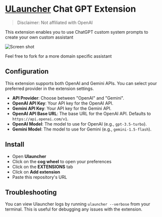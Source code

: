 # [ULauncher](https://ulauncher.io/) Chat GPT Extension

> Disclaimer: Not affiliated with OpenAI

This extension enables you to use ChatGPT custom system prompts to create your own custom assistant

![Screen shot](images/screenshot.png)

Feel free to fork for a more domain specific assistant

## Configuration

This extension supports both OpenAI and Gemini APIs. You can select your preferred provider in the extension settings.

-   **API Provider**: Choose between "OpenAI" and "Gemini".
-   **OpenAI API Key**: Your API key for the OpenAI API.
-   **Gemini API Key**: Your API key for the Gemini API.
-   **OpenAI API Base URL**: The base URL for the OpenAI API. Defaults to `https://api.openai.com/v1`.
-   **OpenAI Model**: The model to use for OpenAI (e.g., `gpt-3.5-turbo`).
-   **Gemini Model**: The model to use for Gemini (e.g., `gemini-1.5-flash`).

## Install

- Open **Ulauncher**
- Click on the **cog wheel** to open your preferences
- Click on the **EXTENSIONS** tab
- Click on **Add extension**
- Paste this repository's URL

## Troubleshooting

You can view Ulauncher logs by running `ulauncher --verbose` from your terminal. This is useful for debugging any issues with the extension.
